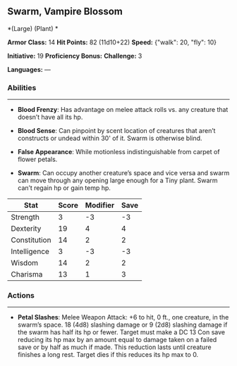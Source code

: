 ## Swarm, Vampire Blossom
*(Large) (Plant) *

**Armor Class:** 14
**Hit Points:** 82 (11d10+22)
**Speed:** {"walk": 20, "fly": 10}

**Initiative:** 19
**Proficiency Bonus:**
**Challenge:** 3

**Languages:** —

### Abilities
 --- 
- **Blood Frenzy**: Has advantage on melee attack rolls vs. any creature that doesn’t have all its hp.

- **Blood Sense**: Can pinpoint by scent location of creatures that aren’t constructs or undead within 30' of it. Swarm is otherwise blind.

- **False Appearance**: While motionless indistinguishable from carpet of flower petals.

- **Swarm**: Can occupy another creature’s space and vice versa and swarm can move through any opening large enough for a Tiny plant. Swarm can’t regain hp or gain temp hp.



| Stat | Score | Modifier | Save |
| ---- | ---- | ---- | ---- |
| Strength | 3 | -3 | -3 |
| Dexterity | 19 | 4 | 4 |
| Constitution | 14 | 2 | 2 |
| Intelligence | 3 | -3 | -3 |
| Wisdom | 14 | 2 | 2 |
| Charisma | 13 | 1 | 3 |

### Actions
 --- 
- **Petal Slashes**: Melee Weapon Attack: +6 to hit, 0 ft., one creature, in the swarm’s space. 18 (4d8) slashing damage or 9 (2d8) slashing damage if the swarm has half its hp or fewer. Target must make a DC 13 Con save reducing its hp max by an amount equal to damage taken on a failed save or by half as much if made. This reduction lasts until creature finishes a long rest. Target dies if this reduces its hp max to 0.


